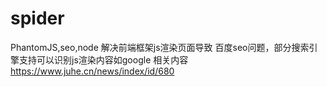 # spider
PhantomJS,seo,node
解决前端框架js渲染页面导致 百度seo问题，部分搜索引擎支持可以识别js渲染内容如google
相关内容 https://www.juhe.cn/news/index/id/680
